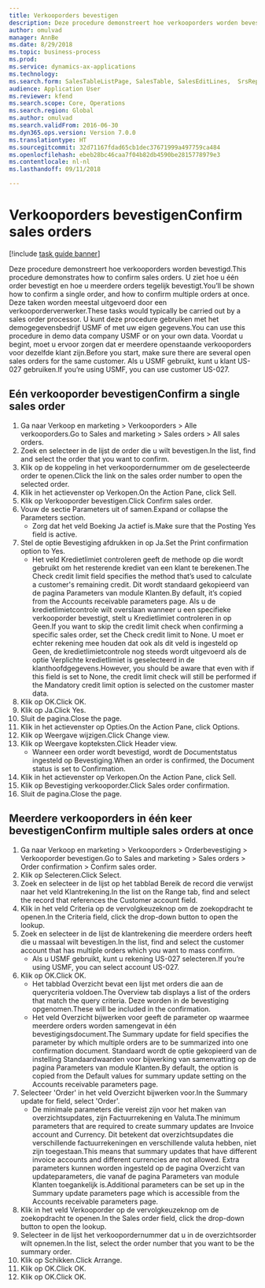 ```yaml
--- 
title: Verkooporders bevestigen
description: Deze procedure demonstreert hoe verkooporders worden bevestigd.
author: omulvad
manager: AnnBe
ms.date: 8/29/2018
ms.topic: business-process
ms.prod: 
ms.service: dynamics-ax-applications
ms.technology: 
ms.search.form: SalesTableListPage, SalesTable, SalesEditLines,  SrsReportViewerForm, CustConfirmJournal, SysQueryForm, SysQueryFieldLookUp, SysLookup, SalesParmIdLookup
audience: Application User
ms.reviewer: kfend
ms.search.scope: Core, Operations
ms.search.region: Global
ms.author: omulvad
ms.search.validFrom: 2016-06-30
ms.dyn365.ops.version: Version 7.0.0
ms.translationtype: HT
ms.sourcegitcommit: 32d71167fdad65cb1dec37671999a497759ca484
ms.openlocfilehash: ebeb28bc46caa7f04b82db4590be2815778979e3
ms.contentlocale: nl-nl
ms.lasthandoff: 09/11/2018

---
```

# <a name="confirm-sales-orders"></a><span data-ttu-id="501fa-103">Verkooporders bevestigen</span><span class="sxs-lookup"><span data-stu-id="501fa-103">Confirm sales orders</span></span>

[!include [task guide banner](../../includes/task-guide-banner.md)]

<span data-ttu-id="501fa-104">Deze procedure demonstreert hoe verkooporders worden bevestigd.</span><span class="sxs-lookup"><span data-stu-id="501fa-104">This procedure demonstrates how to confirm sales orders.</span></span> <span data-ttu-id="501fa-105">U ziet hoe u één order bevestigt en hoe u meerdere orders tegelijk bevestigt.</span><span class="sxs-lookup"><span data-stu-id="501fa-105">You’ll be shown how to confirm a single order, and how to confirm multiple orders at once.</span></span> <span data-ttu-id="501fa-106">Deze taken worden meestal uitgevoerd door een verkooporderverwerker.</span><span class="sxs-lookup"><span data-stu-id="501fa-106">These tasks would typically be carried out by a sales order processor.</span></span> <span data-ttu-id="501fa-107">U kunt deze procedure gebruiken met het demogegevensbedrijf USMF of met uw eigen gegevens.</span><span class="sxs-lookup"><span data-stu-id="501fa-107">You can use this procedure in demo data company USMF or on your own data.</span></span> <span data-ttu-id="501fa-108">Voordat u begint, moet u ervoor zorgen dat er meerdere openstaande verkooporders voor dezelfde klant zijn.</span><span class="sxs-lookup"><span data-stu-id="501fa-108">Before you start, make sure there are several open sales orders for the same customer.</span></span> <span data-ttu-id="501fa-109">Als u USMF gebruikt, kunt u klant US-027 gebruiken.</span><span class="sxs-lookup"><span data-stu-id="501fa-109">If you’re using USMF, you can use customer US-027.</span></span>


## <a name="confirm-a-single-sales-order"></a><span data-ttu-id="501fa-110">Eén verkooporder bevestigen</span><span class="sxs-lookup"><span data-stu-id="501fa-110">Confirm a single sales order</span></span>
1. <span data-ttu-id="501fa-111">Ga naar Verkoop en marketing > Verkooporders > Alle verkooporders.</span><span class="sxs-lookup"><span data-stu-id="501fa-111">Go to Sales and marketing > Sales orders > All sales orders.</span></span>
2. <span data-ttu-id="501fa-112">Zoek en selecteer in de lijst de order die u wilt bevestigen.</span><span class="sxs-lookup"><span data-stu-id="501fa-112">In the list, find and select the order that you want to confirm.</span></span>
3. <span data-ttu-id="501fa-113">Klik op de koppeling in het verkoopordernummer om de geselecteerde order te openen.</span><span class="sxs-lookup"><span data-stu-id="501fa-113">Click the link on the sales order number to open the selected order.</span></span>
4. <span data-ttu-id="501fa-114">Klik in het actievenster op Verkopen.</span><span class="sxs-lookup"><span data-stu-id="501fa-114">On the Action Pane, click Sell.</span></span>
5. <span data-ttu-id="501fa-115">Klik op Verkooporder bevestigen.</span><span class="sxs-lookup"><span data-stu-id="501fa-115">Click Confirm sales order.</span></span>
6. <span data-ttu-id="501fa-116">Vouw de sectie Parameters uit of samen.</span><span class="sxs-lookup"><span data-stu-id="501fa-116">Expand or collapse the Parameters section.</span></span>
    * <span data-ttu-id="501fa-117">Zorg dat het veld Boeking Ja actief is.</span><span class="sxs-lookup"><span data-stu-id="501fa-117">Make sure that the Posting Yes field is active.</span></span>  
7. <span data-ttu-id="501fa-118">Stel de optie Bevestiging afdrukken in op Ja.</span><span class="sxs-lookup"><span data-stu-id="501fa-118">Set the Print confirmation option to Yes.</span></span>
    * <span data-ttu-id="501fa-119">Het veld Kredietlimiet controleren geeft de methode op die wordt gebruikt om het resterende krediet van een klant te berekenen.</span><span class="sxs-lookup"><span data-stu-id="501fa-119">The Check credit limit field specifies the method that’s used to calculate a customer's remaining credit.</span></span> <span data-ttu-id="501fa-120">Dit wordt standaard gekopieerd van de pagina Parameters van module Klanten.</span><span class="sxs-lookup"><span data-stu-id="501fa-120">By default, it’s copied from the Accounts receivable parameters page.</span></span> <span data-ttu-id="501fa-121">Als u de kredietlimietcontrole wilt overslaan wanneer u een specifieke verkooporder bevestigt, stelt u Kredietlimiet controleren in op Geen.</span><span class="sxs-lookup"><span data-stu-id="501fa-121">If you want to skip the credit limit check when confirming a specific sales order, set the Check credit limit to None.</span></span> <span data-ttu-id="501fa-122">U moet er echter rekening mee houden dat ook als dit veld is ingesteld op Geen, de kredietlimietcontrole nog steeds wordt uitgevoerd als de optie Verplichte kredietlimiet is geselecteerd in de klanthoofdgegevens.</span><span class="sxs-lookup"><span data-stu-id="501fa-122">However, you should be aware that even with if this field is set to None, the credit limit check will still be performed if the Mandatory credit limit option is selected on the customer master data.</span></span>  
8. <span data-ttu-id="501fa-123">Klik op OK.</span><span class="sxs-lookup"><span data-stu-id="501fa-123">Click OK.</span></span>
9. <span data-ttu-id="501fa-124">Klik op Ja.</span><span class="sxs-lookup"><span data-stu-id="501fa-124">Click Yes.</span></span>
10. <span data-ttu-id="501fa-125">Sluit de pagina.</span><span class="sxs-lookup"><span data-stu-id="501fa-125">Close the page.</span></span>
11. <span data-ttu-id="501fa-126">Klik in het actievenster op Opties.</span><span class="sxs-lookup"><span data-stu-id="501fa-126">On the Action Pane, click Options.</span></span>
12. <span data-ttu-id="501fa-127">Klik op Weergave wijzigen.</span><span class="sxs-lookup"><span data-stu-id="501fa-127">Click Change view.</span></span>
13. <span data-ttu-id="501fa-128">Klik op Weergave kopteksten.</span><span class="sxs-lookup"><span data-stu-id="501fa-128">Click Header view.</span></span>
    * <span data-ttu-id="501fa-129">Wanneer een order wordt bevestigd, wordt de Documentstatus ingesteld op Bevestiging.</span><span class="sxs-lookup"><span data-stu-id="501fa-129">When an order is confirmed, the Document status is set to Confirmation.</span></span>  
14. <span data-ttu-id="501fa-130">Klik in het actievenster op Verkopen.</span><span class="sxs-lookup"><span data-stu-id="501fa-130">On the Action Pane, click Sell.</span></span>
15. <span data-ttu-id="501fa-131">Klik op Bevestiging verkooporder.</span><span class="sxs-lookup"><span data-stu-id="501fa-131">Click Sales order confirmation.</span></span>
16. <span data-ttu-id="501fa-132">Sluit de pagina.</span><span class="sxs-lookup"><span data-stu-id="501fa-132">Close the page.</span></span>

## <a name="confirm-multiple-sales-orders-at-once"></a><span data-ttu-id="501fa-133">Meerdere verkooporders in één keer bevestigen</span><span class="sxs-lookup"><span data-stu-id="501fa-133">Confirm multiple sales orders at once</span></span>
1. <span data-ttu-id="501fa-134">Ga naar Verkoop en marketing > Verkooporders > Orderbevestiging > Verkooporder bevestigen.</span><span class="sxs-lookup"><span data-stu-id="501fa-134">Go to Sales and marketing > Sales orders > Order confirmation > Confirm sales order.</span></span>
2. <span data-ttu-id="501fa-135">Klik op Selecteren.</span><span class="sxs-lookup"><span data-stu-id="501fa-135">Click Select.</span></span>
3. <span data-ttu-id="501fa-136">Zoek en selecteer in de lijst op het tabblad Bereik de record die verwijst naar het veld Klantrekening.</span><span class="sxs-lookup"><span data-stu-id="501fa-136">In the list on the Range tab, find and select the record that references the Customer account field.</span></span>
4. <span data-ttu-id="501fa-137">Klik in het veld Criteria op de vervolgkeuzeknop om de zoekopdracht te openen.</span><span class="sxs-lookup"><span data-stu-id="501fa-137">In the Criteria field, click the drop-down button to open the lookup.</span></span>
5. <span data-ttu-id="501fa-138">Zoek en selecteer in de lijst de klantrekening die meerdere orders heeft die u massaal wilt bevestigen.</span><span class="sxs-lookup"><span data-stu-id="501fa-138">In the list, find and select the customer account that has multiple orders which you want to mass confirm.</span></span>
    * <span data-ttu-id="501fa-139">Als u USMF gebruikt, kunt u rekening US-027 selecteren.</span><span class="sxs-lookup"><span data-stu-id="501fa-139">If you’re using USMF, you can select account US-027.</span></span>  
6. <span data-ttu-id="501fa-140">Klik op OK.</span><span class="sxs-lookup"><span data-stu-id="501fa-140">Click OK.</span></span>
    * <span data-ttu-id="501fa-141">Het tabblad Overzicht bevat een lijst met orders die aan de querycriteria voldoen.</span><span class="sxs-lookup"><span data-stu-id="501fa-141">The Overview tab displays a list of the orders that match the query criteria.</span></span> <span data-ttu-id="501fa-142">Deze worden in de bevestiging opgenomen.</span><span class="sxs-lookup"><span data-stu-id="501fa-142">These will be included in the confirmation.</span></span>  
    * <span data-ttu-id="501fa-143">Het veld Overzicht bijwerken voor geeft de parameter op waarmee meerdere orders worden samengevat in één bevestigingsdocument.</span><span class="sxs-lookup"><span data-stu-id="501fa-143">The Summary update for field specifies the parameter by which multiple orders are to be summarized into one confirmation document.</span></span> <span data-ttu-id="501fa-144">Standaard wordt de optie gekopieerd van de instelling Standaardwaarden voor bijwerking van samenvatting op de pagina Parameters van module Klanten.</span><span class="sxs-lookup"><span data-stu-id="501fa-144">By default, the option is copied from the Default values for summary update setting on the Accounts receivable parameters page.</span></span>  
7. <span data-ttu-id="501fa-145">Selecteer 'Order' in het veld Overzicht bijwerken voor.</span><span class="sxs-lookup"><span data-stu-id="501fa-145">In the Summary update for field, select 'Order'.</span></span>
    * <span data-ttu-id="501fa-146">De minimale parameters die vereist zijn voor het maken van overzichtsupdates, zijn Factuurrekening en Valuta.</span><span class="sxs-lookup"><span data-stu-id="501fa-146">The minimum parameters that are required to create summary updates are Invoice account and Currency.</span></span> <span data-ttu-id="501fa-147">Dit betekent dat overzichtsupdates die verschillende factuurrekeningen en verschillende valuta hebben, niet zijn toegestaan.</span><span class="sxs-lookup"><span data-stu-id="501fa-147">This means that summary updates that have different invoice accounts and different currencies are not allowed.</span></span> <span data-ttu-id="501fa-148">Extra parameters kunnen worden ingesteld op de pagina Overzicht van updateparameters, die vanaf de pagina Parameters van module Klanten toegankelijk is.</span><span class="sxs-lookup"><span data-stu-id="501fa-148">Additional parameters can be set up in the Summary update parameters page which is accessible from the Accounts receivable parameters page.</span></span>  
8. <span data-ttu-id="501fa-149">Klik in het veld Verkooporder op de vervolgkeuzeknop om de zoekopdracht te openen.</span><span class="sxs-lookup"><span data-stu-id="501fa-149">In the Sales order field, click the drop-down button to open the lookup.</span></span>
9. <span data-ttu-id="501fa-150">Selecteer in de lijst het verkoopordernummer dat u in de overzichtsorder wilt opnemen.</span><span class="sxs-lookup"><span data-stu-id="501fa-150">In the list, select the order number that you want to be the summary order.</span></span>
10. <span data-ttu-id="501fa-151">Klik op Schikken.</span><span class="sxs-lookup"><span data-stu-id="501fa-151">Click Arrange.</span></span>
11. <span data-ttu-id="501fa-152">Klik op OK.</span><span class="sxs-lookup"><span data-stu-id="501fa-152">Click OK.</span></span>
12. <span data-ttu-id="501fa-153">Klik op OK.</span><span class="sxs-lookup"><span data-stu-id="501fa-153">Click OK.</span></span>


